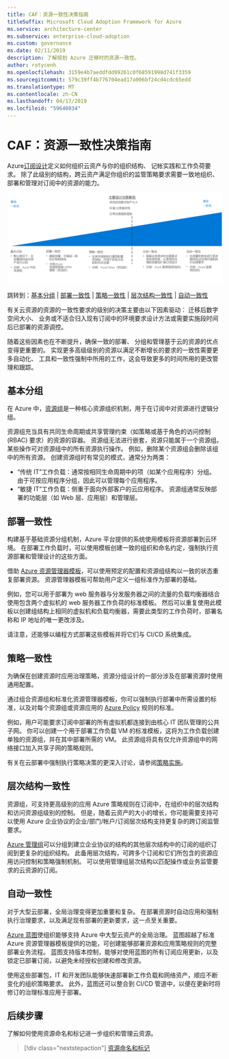 ```yaml
---
title: CAF：资源一致性决策指南
titleSuffix: Microsoft Cloud Adoption Framework for Azure
ms.service: architecture-center
ms.subservice: enterprise-cloud-adoption
ms.custom: governance
ms.date: 02/11/2019
description: 了解规划 Azure 迁移时的资源一致性。
author: rotycenh
ms.openlocfilehash: 3159e4b7aeddfdd99261c0f68591998d741f3359
ms.sourcegitcommit: 579c39ff4b776704ead17a006bf24cd4cdc65edd
ms.translationtype: MT
ms.contentlocale: zh-CN
ms.lasthandoff: 04/17/2019
ms.locfileid: "59640034"
---
```

# <a name="caf-resource-consistency-decision-guide"></a>CAF：资源一致性决策指南

Azure[订阅设计](../subscriptions/overview.md)定义如何组织云资产与你的组织结构、 记帐实践和工作负荷要求。 除了此级别的结构，跨云资产满足你组织的监管策略要求需要一致地组织、 部署和管理对订阅中的资源的能力。

![按复杂性从最低到最高绘制的资源一致性选项，与下面的跳转链接保持一致](../../_images/discovery-guides/discovery-guide-resource-consistency.png)

跳转到：[基本分组](#basic-grouping) | [部署一致性](#deployment-consistency) | [策略一致性](#policy-consistency) | [层次结构一致性](#hierarchical-consistency)  | [自动一致性](#automated-consistency)

有关云资源的资源的一致性要求的级别的决策主要由以下因素驱动： 迁移后数字空间大小、 业务或不适合归入现有订阅中的环境要求设计方法或需要实施段时间后已部署的资源调控。 

随着这些因素也在不断提升，确保一致的部署、 分组和管理基于云的资源的优点变得更重要的。 实现更多高级级别的资源以满足不断增长的要求的一致性需要更多自动化、 工具和一致性强制中所用的工作，这会导致更多的时间所用的更改管理和跟踪。

## <a name="basic-grouping"></a>基本分组

在 Azure 中，[资源组](/azure/azure-resource-manager/resource-group-overview#resource-groups)是一种核心资源组织机制，用于在订阅中对资源进行逻辑分组。

资源组充当具有共同生命周期或共享管理约束（如策略或基于角色的访问控制 (RBAC) 要求）的资源的容器。 资源组无法进行嵌套，资源只能属于一个资源组。 某些操作可对资源组中的所有资源执行操作。 例如，删除某个资源组会删除该组中的所有资源。 创建资源组时有常见的模式，通常分为两类：

- “传统 IT”工作负载：通常按相同生命周期中的项（如某个应用程序）分组。 由于可按应用程序分组，因此可以管理每个应用程序。
- “敏捷 IT”工作负载：侧重于面向外部客户的云应用程序。 资源组通常反映部署的功能层（如 Web 层、应用层）和管理层。

## <a name="deployment-consistency"></a>部署一致性

构建基于基础资源分组机制，Azure 平台提供的系统使用模板将资源部署到云环境。 在部署工作负载时，可以使用模板创建一致的组织和命名约定，强制执行资源部署和管理设计的这些方面。

借助 [Azure 资源管理器模板](/azure/azure-resource-manager/resource-group-overview#template-deployment)，可以使用预定的配置和资源组结构以一致的状态重复部署资源。 资源管理器模板可帮助用户定义一组标准作为部署的基础。

例如，您可以用于部署为 web 服务器与分发服务器之间的流量的负载均衡器结合使用包含两个虚拟机的 web 服务器工作负荷的标准模板。 然后可以重复使用此模板以创建组结构上相同的虚拟机和负载均衡器，需要此类型的工作负荷时，部署名称和 IP 地址的唯一更改涉及。

请注意，还能够以编程方式部署这些模板并将它们与 CI/CD 系统集成。

## <a name="policy-consistency"></a>策略一致性

为确保在创建资源时应用治理策略，资源分组设计的一部分涉及在部署资源时使用通用配置。

通过组合资源组和标准化资源管理器模板，你可以强制执行部署中所需设置的标准，以及对每个资源组或资源应用的 [Azure Policy](/azure/governance/policy/overview) 规则的标准。

例如，用户可能要求订阅中部署的所有虚拟机都连接到由核心 IT 团队管理的公共子网。 你可以创建一个用于部署工作负载 VM 的标准模板，这将为工作负载创建单独的资源组，并在其中部署所需的 VM。 此资源组将具有仅允许资源组中的网络接口加入共享子网的策略规则。

有关在云部署中强制执行策略决策的更深入讨论，请参阅[策略实施](../policy-enforcement/overview.md)。

## <a name="hierarchical-consistency"></a>层次结构一致性

资源组，可支持更高级别的应用 Azure 策略规则在订阅中，在组织中的层次结构和访问资源组级别的控制。 但是，随着云资产的大小的增长，你可能需要支持可以使用 Azure 企业协议的企业/部门/帐户/订阅层次结构支持更复杂的跨订阅监管要求。 

[Azure 管理组](../subscriptions/overview.md#management-groups)可以分组到建立企业协议的结构的其他层次结构中的订阅的组织订阅到更复杂的组织结构。 此备用层次结构，可跨多个订阅和它们所包含的资源应用访问控制和策略强制机制。 可以使用管理组层次结构以匹配操作或业务监管要求的云资源的订阅。 

## <a name="automated-consistency"></a>自动一致性

对于大型云部署，全局治理变得更加重要和复杂。 在部署资源时自动应用和强制执行治理要求，以及满足现有部署的更新要求，这一点至关重要。

[Azure 蓝图](/azure/governance/blueprints/overview)使组织能够支持 Azure 中大型云资产的全局治理。 蓝图超越了标准 Azure 资源管理器模板提供的功能，可创建能够部署资源和应用策略规则的完整部署业务流程。 蓝图支持版本控制，能够对使用蓝图的所有订阅应用更新，以及锁定已部署订阅，以避免未经授权创建和修改资源。

使用这些部署包，IT 和开发团队能够快速部署新工作负载和网络资产，顺应不断变化的组织策略要求。 此外，蓝图还可以整合到 CI/CD 管道中，以便在更新时将修订的治理标准应用于部署。

## <a name="next-steps"></a>后续步骤

了解如何使用资源命名和标记进一步组织和管理云资源。

> [!div class="nextstepaction"]
> [资源命名和标记](../resource-tagging/overview.md)

